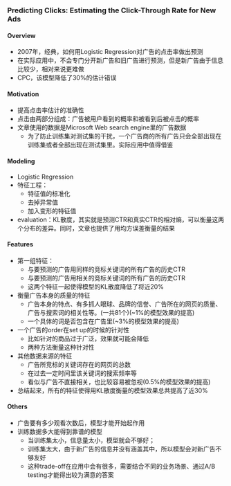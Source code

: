 ### Predicting Clicks: Estimating the Click-Through Rate for New Ads 
#### Overview
- 2007年，经典，如何用Logistic Regression对广告的点击率做出预测
- 在实际应用中，不会专门分开新广告和旧广告进行预测，但是新广告由于信息比较少，相对来说更难做
- CPC，该模型降低了30%的估计错误

#### Motivation
- 提高点击率估计的准确性
- 点击由两部分组成：广告被用户看到的概率和被看到后被点击的概率
- 文章使用的数据是Microsoft Web search engine里的广告数据
  - 为了防止训练集对测试集的干扰，一个广告商的所有广告只会全部出现在训练集或者全部出现在测试集里。实际应用中值得借鉴

#### Modeling
- Logistic Regression
- 特征工程：
  - 特征值的标准化
  - 去掉异常值
  - 加入变形的特征值
- evaluation：KL散度，其实就是预测CTR和真实CTR的相对熵，可以衡量这两个分布的差异。同时，文章也提供了用均方误差衡量的结果

#### Features
- 第一组特征：
  - 与要预测的广告用同样的竞标关键词的所有广告的历史CTR
  - 与要预测的广告用相关的竞标关键词的所有广告的历史CTR
  - 这两个特征一起使得模型的KL散度降低了将近20%
- 衡量广告本身的质量的特征
  - 广告本身的特点、有多抓人眼球、品牌的信誉、广告所在的网页的质量、广告与搜索词的相关性等。(一共81个)(~1%的模型效果的提高)
  - 一个具体的词是否包含在广告里(~3%的模型效果的提高)
- 一个广告的order在set up的时候的针对性
  - 比如针对的商品过于广泛，效果就可能会降低
  - 两种方法衡量这种针对性
- 其他数据来源的特征
  - 广告所竞标的关键词存在的网页的总数
  - 在过去一定时间里该关键词的搜索频率等
  - 看似与广告不直接相关，也比较容易被忽视(0.5%的模型效果的提高)
- 总结起来，所有的特征使得用KL散度衡量的模型效果总共提高了近30%

#### Others
- 广告要有多少观看次数后，模型才能开始起作用
- 训练数据多大能得到靠谱的模型
  - 当训练集太小，信息量太小，模型就会不够好；
  - 训练集太大，由于新广告的信息并没有涵盖其中，所以模型会对新广告不够友好
  - 这种trade-off在应用中会有很多，需要结合不同的业务场景、通过A/B testing才能得出较为满意的答案
